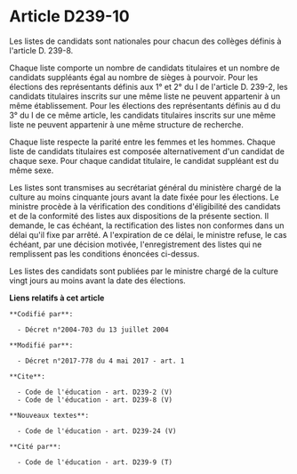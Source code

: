 # Article D239-10

Les listes de candidats sont nationales pour chacun des collèges définis à l'article D. 239-8. 

Chaque liste comporte un nombre de candidats titulaires et un nombre de candidats suppléants égal au nombre de sièges à
pourvoir. Pour les élections des représentants définis aux 1° et 2° du I de l'article D. 239-2, les candidats titulaires
inscrits sur une même liste ne peuvent appartenir à un même établissement. Pour les élections des représentants définis au d
du 3° du I de ce même article, les candidats titulaires inscrits sur une même liste ne peuvent appartenir à une même
structure de recherche. 

Chaque liste respecte la parité entre les femmes et les hommes. Chaque liste de candidats titulaires est composée
alternativement d'un candidat de chaque sexe. Pour chaque candidat titulaire, le candidat suppléant est du même sexe. 

Les listes sont transmises au secrétariat général du ministère chargé de la culture au moins cinquante jours avant la date
fixée pour les élections. Le ministre procède à la vérification des conditions d'éligibilité des candidats et de la
conformité des listes aux dispositions de la présente section. Il demande, le cas échéant, la rectification des listes non
conformes dans un délai qu'il fixe par arrêté. A l'expiration de ce délai, le ministre refuse, le cas échéant, par une
décision motivée, l'enregistrement des listes qui ne remplissent pas les conditions énoncées ci-dessus. 

Les listes des candidats sont publiées par le ministre chargé de la culture vingt jours au moins avant la date des élections.

**Liens relatifs à cet article**

	**Codifié par**:

	  - Décret n°2004-703 du 13 juillet 2004

	**Modifié par**:

	  - Décret n°2017-778 du 4 mai 2017 - art. 1

	**Cite**:

	  - Code de l'éducation - art. D239-2 (V)
	  - Code de l'éducation - art. D239-8 (V)

	**Nouveaux textes**:

	  - Code de l'éducation - art. D239-24 (V)

	**Cité par**:

	  - Code de l'éducation - art. D239-9 (T)
